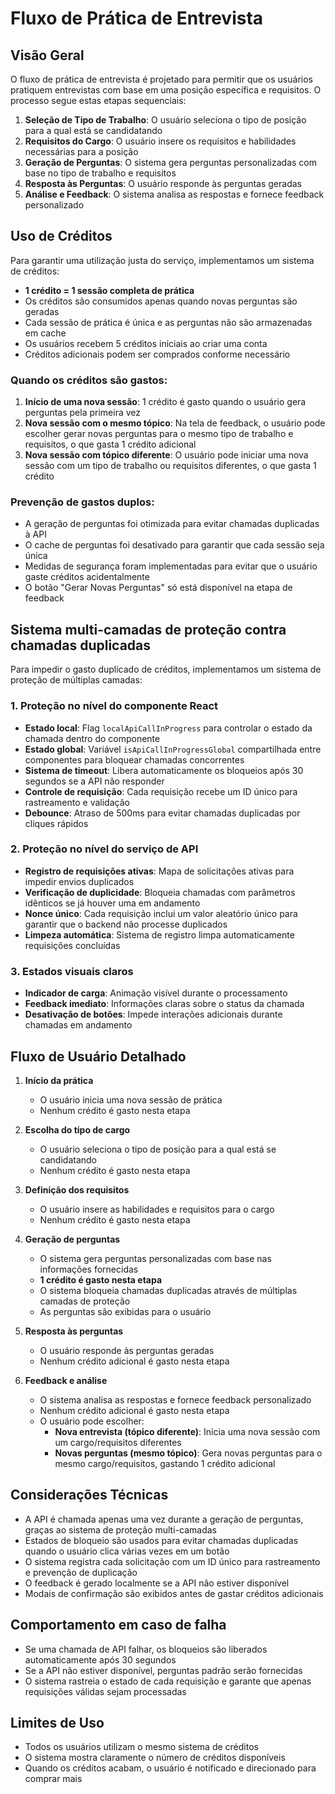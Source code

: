 # Fluxo de Prática de Entrevista

## Visão Geral

O fluxo de prática de entrevista é projetado para permitir que os usuários pratiquem entrevistas com base em uma posição específica e requisitos. O processo segue estas etapas sequenciais:

1. **Seleção de Tipo de Trabalho**: O usuário seleciona o tipo de posição para a qual está se candidatando
2. **Requisitos do Cargo**: O usuário insere os requisitos e habilidades necessárias para a posição
3. **Geração de Perguntas**: O sistema gera perguntas personalizadas com base no tipo de trabalho e requisitos
4. **Resposta às Perguntas**: O usuário responde às perguntas geradas
5. **Análise e Feedback**: O sistema analisa as respostas e fornece feedback personalizado

## Uso de Créditos

Para garantir uma utilização justa do serviço, implementamos um sistema de créditos:

- **1 crédito = 1 sessão completa de prática**
- Os créditos são consumidos apenas quando novas perguntas são geradas
- Cada sessão de prática é única e as perguntas não são armazenadas em cache
- Os usuários recebem 5 créditos iniciais ao criar uma conta
- Créditos adicionais podem ser comprados conforme necessário

### Quando os créditos são gastos:

1. **Início de uma nova sessão**: 1 crédito é gasto quando o usuário gera perguntas pela primeira vez
2. **Nova sessão com o mesmo tópico**: Na tela de feedback, o usuário pode escolher gerar novas perguntas para o mesmo tipo de trabalho e requisitos, o que gasta 1 crédito adicional
3. **Nova sessão com tópico diferente**: O usuário pode iniciar uma nova sessão com um tipo de trabalho ou requisitos diferentes, o que gasta 1 crédito

### Prevenção de gastos duplos:

- A geração de perguntas foi otimizada para evitar chamadas duplicadas à API
- O cache de perguntas foi desativado para garantir que cada sessão seja única
- Medidas de segurança foram implementadas para evitar que o usuário gaste créditos acidentalmente
- O botão "Gerar Novas Perguntas" só está disponível na etapa de feedback

## Sistema multi-camadas de proteção contra chamadas duplicadas

Para impedir o gasto duplicado de créditos, implementamos um sistema de proteção de múltiplas camadas:

### 1. Proteção no nível do componente React
- **Estado local**: Flag `localApiCallInProgress` para controlar o estado da chamada dentro do componente
- **Estado global**: Variável `isApiCallInProgressGlobal` compartilhada entre componentes para bloquear chamadas concorrentes
- **Sistema de timeout**: Libera automaticamente os bloqueios após 30 segundos se a API não responder
- **Controle de requisição**: Cada requisição recebe um ID único para rastreamento e validação
- **Debounce**: Atraso de 500ms para evitar chamadas duplicadas por cliques rápidos

### 2. Proteção no nível do serviço de API
- **Registro de requisições ativas**: Mapa de solicitações ativas para impedir envios duplicados
- **Verificação de duplicidade**: Bloqueia chamadas com parâmetros idênticos se já houver uma em andamento
- **Nonce único**: Cada requisição inclui um valor aleatório único para garantir que o backend não processe duplicados
- **Limpeza automática**: Sistema de registro limpa automaticamente requisições concluídas

### 3. Estados visuais claros
- **Indicador de carga**: Animação visível durante o processamento
- **Feedback imediato**: Informações claras sobre o status da chamada
- **Desativação de botões**: Impede interações adicionais durante chamadas em andamento

## Fluxo de Usuário Detalhado

1. **Início da prática**
   - O usuário inicia uma nova sessão de prática
   - Nenhum crédito é gasto nesta etapa

2. **Escolha do tipo de cargo**
   - O usuário seleciona o tipo de posição para a qual está se candidatando
   - Nenhum crédito é gasto nesta etapa

3. **Definição dos requisitos**
   - O usuário insere as habilidades e requisitos para o cargo
   - Nenhum crédito é gasto nesta etapa

4. **Geração de perguntas**
   - O sistema gera perguntas personalizadas com base nas informações fornecidas
   - **1 crédito é gasto nesta etapa**
   - O sistema bloqueia chamadas duplicadas através de múltiplas camadas de proteção
   - As perguntas são exibidas para o usuário

5. **Resposta às perguntas**
   - O usuário responde às perguntas geradas
   - Nenhum crédito adicional é gasto nesta etapa

6. **Feedback e análise**
   - O sistema analisa as respostas e fornece feedback personalizado
   - Nenhum crédito adicional é gasto nesta etapa
   - O usuário pode escolher:
     - **Nova entrevista (tópico diferente)**: Inicia uma nova sessão com um cargo/requisitos diferentes
     - **Novas perguntas (mesmo tópico)**: Gera novas perguntas para o mesmo cargo/requisitos, gastando 1 crédito adicional

## Considerações Técnicas

- A API é chamada apenas uma vez durante a geração de perguntas, graças ao sistema de proteção multi-camadas
- Estados de bloqueio são usados para evitar chamadas duplicadas quando o usuário clica várias vezes em um botão
- O sistema registra cada solicitação com um ID único para rastreamento e prevenção de duplicação
- O feedback é gerado localmente se a API não estiver disponível
- Modais de confirmação são exibidos antes de gastar créditos adicionais

## Comportamento em caso de falha

- Se uma chamada de API falhar, os bloqueios são liberados automaticamente após 30 segundos
- Se a API não estiver disponível, perguntas padrão serão fornecidas
- O sistema rastreia o estado de cada requisição e garante que apenas requisições válidas sejam processadas

## Limites de Uso

- Todos os usuários utilizam o mesmo sistema de créditos
- O sistema mostra claramente o número de créditos disponíveis
- Quando os créditos acabam, o usuário é notificado e direcionado para comprar mais 